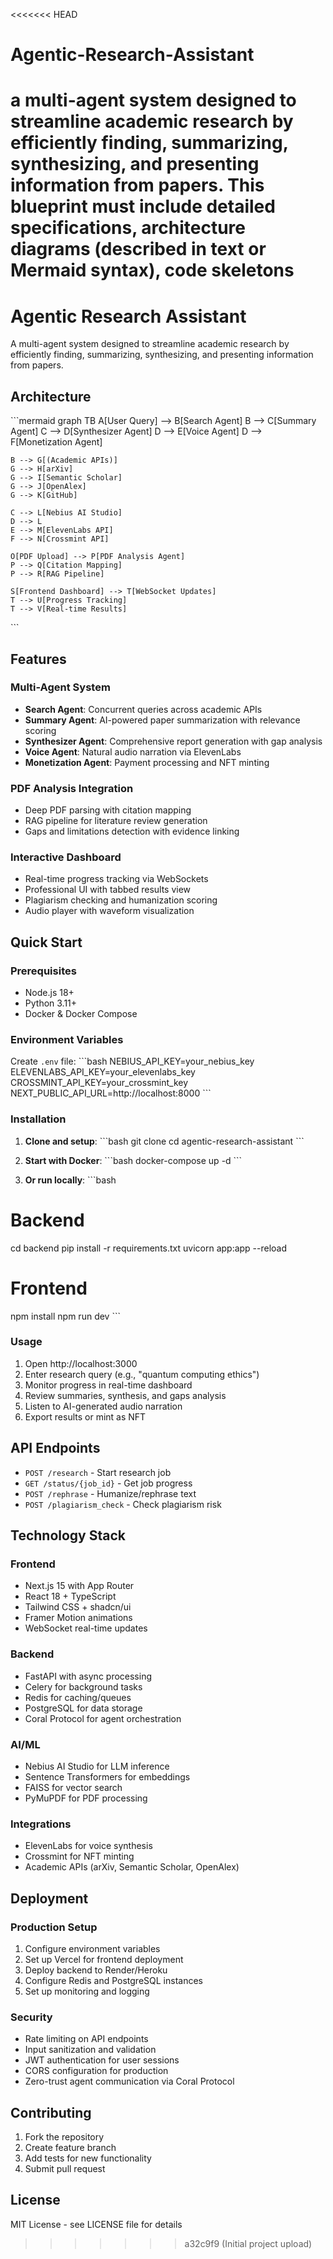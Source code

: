 <<<<<<< HEAD
# Agentic-Research-Assistant
a multi-agent system designed to streamline academic research by efficiently finding, summarizing, synthesizing, and presenting information from papers. This blueprint must include detailed specifications, architecture diagrams (described in text or Mermaid syntax), code skeletons 
=======
# Agentic Research Assistant

A multi-agent system designed to streamline academic research by efficiently finding, summarizing, synthesizing, and presenting information from papers.

## Architecture

\`\`\`mermaid
graph TB
    A[User Query] --> B[Search Agent]
    B --> C[Summary Agent]
    C --> D[Synthesizer Agent]
    D --> E[Voice Agent]
    D --> F[Monetization Agent]
    
    B --> G[(Academic APIs)]
    G --> H[arXiv]
    G --> I[Semantic Scholar]
    G --> J[OpenAlex]
    G --> K[GitHub]
    
    C --> L[Nebius AI Studio]
    D --> L
    E --> M[ElevenLabs API]
    F --> N[Crossmint API]
    
    O[PDF Upload] --> P[PDF Analysis Agent]
    P --> Q[Citation Mapping]
    P --> R[RAG Pipeline]
    
    S[Frontend Dashboard] --> T[WebSocket Updates]
    T --> U[Progress Tracking]
    T --> V[Real-time Results]
\`\`\`

## Features

### Multi-Agent System
- **Search Agent**: Concurrent queries across academic APIs
- **Summary Agent**: AI-powered paper summarization with relevance scoring
- **Synthesizer Agent**: Comprehensive report generation with gap analysis
- **Voice Agent**: Natural audio narration via ElevenLabs
- **Monetization Agent**: Payment processing and NFT minting

### PDF Analysis Integration
- Deep PDF parsing with citation mapping
- RAG pipeline for literature review generation
- Gaps and limitations detection with evidence linking

### Interactive Dashboard
- Real-time progress tracking via WebSockets
- Professional UI with tabbed results view
- Plagiarism checking and humanization scoring
- Audio player with waveform visualization

## Quick Start

### Prerequisites
- Node.js 18+
- Python 3.11+
- Docker & Docker Compose

### Environment Variables
Create `.env` file:
\`\`\`bash
NEBIUS_API_KEY=your_nebius_key
ELEVENLABS_API_KEY=your_elevenlabs_key
CROSSMINT_API_KEY=your_crossmint_key
NEXT_PUBLIC_API_URL=http://localhost:8000
\`\`\`

### Installation

1. **Clone and setup**:
\`\`\`bash
git clone <repository>
cd agentic-research-assistant
\`\`\`

2. **Start with Docker**:
\`\`\`bash
docker-compose up -d
\`\`\`

3. **Or run locally**:
\`\`\`bash
# Backend
cd backend
pip install -r requirements.txt
uvicorn app:app --reload

# Frontend
npm install
npm run dev
\`\`\`

### Usage

1. Open http://localhost:3000
2. Enter research query (e.g., "quantum computing ethics")
3. Monitor progress in real-time dashboard
4. Review summaries, synthesis, and gaps analysis
5. Listen to AI-generated audio narration
6. Export results or mint as NFT

## API Endpoints

- `POST /research` - Start research job
- `GET /status/{job_id}` - Get job progress
- `POST /rephrase` - Humanize/rephrase text
- `POST /plagiarism_check` - Check plagiarism risk

## Technology Stack

### Frontend
- Next.js 15 with App Router
- React 18 + TypeScript
- Tailwind CSS + shadcn/ui
- Framer Motion animations
- WebSocket real-time updates

### Backend
- FastAPI with async processing
- Celery for background tasks
- Redis for caching/queues
- PostgreSQL for data storage
- Coral Protocol for agent orchestration

### AI/ML
- Nebius AI Studio for LLM inference
- Sentence Transformers for embeddings
- FAISS for vector search
- PyMuPDF for PDF processing

### Integrations
- ElevenLabs for voice synthesis
- Crossmint for NFT minting
- Academic APIs (arXiv, Semantic Scholar, OpenAlex)

## Deployment

### Production Setup
1. Configure environment variables
2. Set up Vercel for frontend deployment
3. Deploy backend to Render/Heroku
4. Configure Redis and PostgreSQL instances
5. Set up monitoring and logging

### Security
- Rate limiting on API endpoints
- Input sanitization and validation
- JWT authentication for user sessions
- CORS configuration for production
- Zero-trust agent communication via Coral Protocol

## Contributing

1. Fork the repository
2. Create feature branch
3. Add tests for new functionality
4. Submit pull request

## License

MIT License - see LICENSE file for details
>>>>>>> a32c9f9 (Initial project upload)
